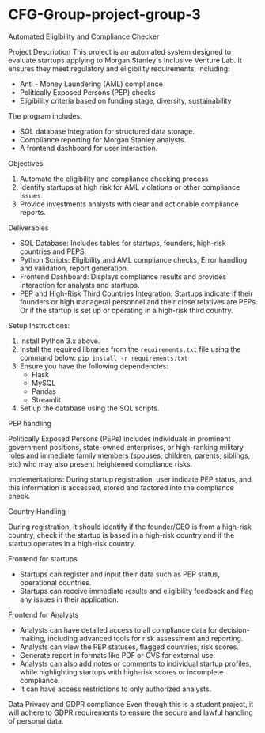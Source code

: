 # CFG-Group-project-group-3

Automated Eligibility and Compliance Checker

Project Description
This project is an automated system designed to evaluate startups applying to Morgan Stanley's Inclusive Venture Lab. It ensures they meet regulatory and eligibility requirements, including:
- Anti - Money Laundering (AML) compliance
- Politically Exposed Persons (PEP) checks
- Eligibility criteria based on funding stage, diversity, sustainability

The program includes:
- SQL database integration for structured data storage.
- Compliance reporting for Morgan Stanley analysts.
- A frontend dashboard for user interaction.

Objectives:

1. Automate the eligibility and compliance checking process
2. Identify startups at high risk for AML violations or other compliance issues.
3. Provide investments analysts with clear and actionable compliance reports.

Deliverables

- SQL Database: Includes tables for startups, founders, high-risk countries and PEPS.
- Python Scripts: Eligibility and AML compliance checks, Error handling and validation, report generation.
- Frontend Dashboard: Displays compliance results and provides interaction for analysts and startups.
- PEP and High-Risk Third Countries Integration: Startups indicate if their founders or high manageral personnel and their close relatives are PEPs. Or if the startup is set up or operating in a high-risk third country.

Setup Instructions:

1. Install Python 3.x above.
2. Install the required libraries from the `requirements.txt` file using the command below:
   `pip install -r requirements.txt`
3. Ensure you have the following dependencies:
   - Flask
   - MySQL
   - Pandas
   - Streamlit
4. Set up the database using the SQL scripts.

  

PEP handling 

Politically Exposed Persons (PEPs) includes individuals in prominent government positions, state-owned enterprises, or high-ranking military roles and immediate family members (spouses, children, parents, siblings, etc) who may also present heightened compliance risks.

Implementations:
During startup registration, user indicate PEP status, and this information is accessed, stored and factored into the compliance check.

Country Handling

During registration, it should identify if the founder/CEO is from a high-risk country, check if the startup is based in a high-risk country and if the startup operates in a high-risk country.

Frontend for startups

- Startups can register and input their data such as PEP status, operational countries.
- Startups can receive immediate results and eligibility feedback and flag any issues in their application.

Frontend for Analysts
- Analysts can have detailed access to all compliance data for decision-making, including advanced tools for risk assessment and reporting.
- Analysts can view the PEP statuses, flagged countries, risk scores. 
- Generate  report in formats like PDF or CVS for external use.
- Analysts can also add notes or comments to individual startup profiles, while highlighting startups with high-risk scores or incomplete compliance.
- It can have access restrictions to only authorized analysts.

Data Privacy and GDPR compliance
Even though this is a student project, it will adhere to GDPR requirements to ensure the secure and lawful handling of personal data. 
